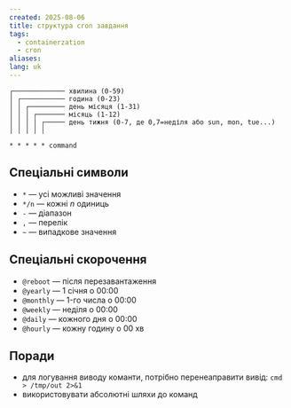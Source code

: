 ```yaml
---
created: 2025-08-06
title: структура cron завдання
tags:
  - containerzation
  - cron
aliases: 
lang: uk
---
```

```
┌───────────── хвилина (0-59)
│ ┌─────────── година (0-23)
│ │ ┌───────── день місяця (1-31)
│ │ │ ┌─────── місяць (1-12)
│ │ │ │ ┌───── день тижня (0-7, де 0,7=неділя або sun, mon, tue...)
│ │ │ │ │

* * * * * command
```

## Спеціальні символи

- `*` — усі можливі значення
- `*/n` — кожні $n$ одиниць
- `-` — діапазон
- `,` — перелік
- `~` — випадкове значення

## Спеціальні скорочення

- `@reboot` — після перезавантаження
- `@yearly` — 1 січня о 00:00
- `@monthly` — 1-го числа о 00:00
- `@weekly` — неділя о 00:00
- `@daily` — кожного дня о 00:00
- `@hourly` — кожну годину о 00 хв

## Поради

- для логування виводу команти, потрібно перенеаправити вивід: `cmd > /tmp/out 2>&1`
- використовувати абсолютні шляхи до команд
